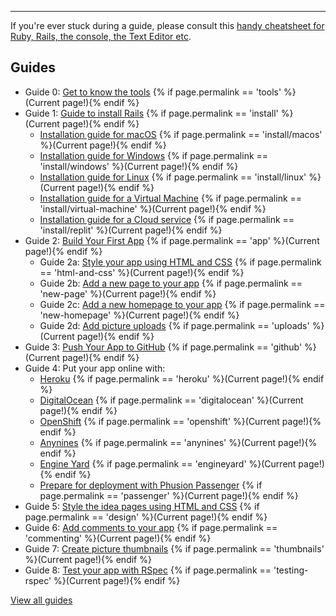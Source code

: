 <hr>

If you're ever stuck during a guide, please consult this [handy cheatsheet for Ruby, Rails, the console, the Text Editor etc](http://www.pragtob.info/rails-beginner-cheatsheet/).

## Guides

* Guide 0: [Get to know the tools](/tools) {% if page.permalink == 'tools' %}(Current page!){% endif %}
* Guide 1: [Guide to install Rails](/install) {% if page.permalink == 'install' %}(Current page!){% endif %}
  - [Installation guide for macOS](/install/macos) {% if page.permalink == 'install/macos' %}(Current page!){% endif %}
  - [Installation guide for Windows](/install/windows) {% if page.permalink == 'install/windows' %}(Current page!){% endif %}
  - [Installation guide for Linux](/install/linux) {% if page.permalink == 'install/linux' %}(Current page!){% endif %}
  - [Installation guide for a Virtual Machine](/install/virtual-machine) {% if page.permalink == 'install/virtual-machine' %}(Current page!){% endif %}
  - [Installation guide for a Cloud service](/install/replit) {% if page.permalink == 'install/replit' %}(Current page!){% endif %}
* Guide 2: [Build Your First App](/app) {% if page.permalink == 'app' %}(Current page!){% endif %}
  - Guide 2a: [Style your app using HTML and CSS](/html-and-css) {% if page.permalink == 'html-and-css' %}(Current page!){% endif %}
  - Guide 2b: [Add a new page to your app](/new-page) {% if page.permalink == 'new-page' %}(Current page!){% endif %}
  - Guide 2c: [Add a new homepage to your app](/new-homepage) {% if page.permalink == 'new-homepage' %}(Current page!){% endif %}
  - Guide 2d: [Add picture uploads](/uploads) {% if page.permalink == 'uploads' %}(Current page!){% endif %}
* Guide 3: [Push Your App to GitHub](/github) {% if page.permalink == 'github' %}(Current page!){% endif %}
* Guide 4: Put your app online with:
  - [Heroku](/heroku) {% if page.permalink == 'heroku' %}(Current page!){% endif %}
  - [DigitalOcean](/digitalocean) {% if page.permalink == 'digitalocean' %}(Current page!){% endif %}
  - [OpenShift](/openshift) {% if page.permalink == 'openshift' %}(Current page!){% endif %}
  - [Anynines](/anynines) {% if page.permalink == 'anynines' %}(Current page!){% endif %}
  - [Engine Yard](/engineyard) {% if page.permalink == 'engineyard' %}(Current page!){% endif %}
  - [Prepare for deployment with Phusion Passenger](/passenger) {% if page.permalink == 'passenger' %}(Current page!){% endif %}
* Guide 5: [Style the idea pages using HTML and CSS](/design) {% if page.permalink == 'design' %}(Current page!){% endif %}
* Guide 6: [Add comments to your app](/commenting) {% if page.permalink == 'commenting' %}(Current page!){% endif %}
* Guide 7: [Create picture thumbnails](/thumbnails) {% if page.permalink == 'thumbnails' %}(Current page!){% endif %}
* Guide 8: [Test your app with RSpec](/testing-rspec) {% if page.permalink == 'testing-rspec' %}(Current page!){% endif %}

[View all guides](/)
